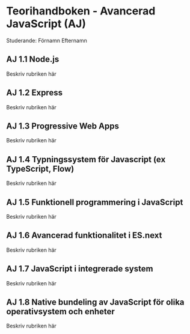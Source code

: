# Teorihandboken - Avancerad JavaScript (AJ)
Studerande: Förnamn Efternamn

## AJ 1.1 Node.js
Beskriv rubriken här

## AJ 1.2 Express
Beskriv rubriken här

## AJ 1.3 Progressive Web Apps
Beskriv rubriken här

## AJ 1.4 Typningssystem för Javascript (ex TypeScript, Flow)
Beskriv rubriken här

## AJ 1.5 Funktionell programmering i JavaScript
Beskriv rubriken här

## AJ 1.6 Avancerad funktionalitet i ES.next
Beskriv rubriken här

## AJ 1.7 JavaScript i integrerade system
Beskriv rubriken här

## AJ 1.8 Native bundeling av JavaScript för olika operativsystem och enheter
Beskriv rubriken här

